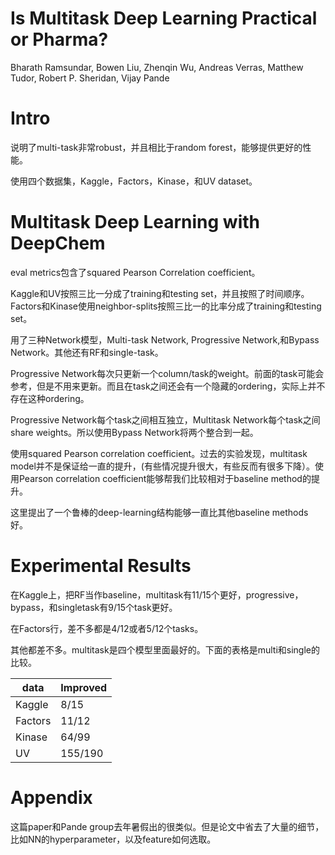 # Is Multitask Deep Learning Practical or Pharma?

Bharath Ramsundar, Bowen Liu, Zhenqin Wu, Andreas Verras, Matthew Tudor, Robert P. Sheridan, Vijay Pande

# Intro

说明了multi-task非常robust，并且相比于random forest，能够提供更好的性能。

使用四个数据集，Kaggle，Factors，Kinase，和UV dataset。

# Multitask Deep Learning with DeepChem

eval metrics包含了squared Pearson Correlation coefficient。

Kaggle和UV按照三比一分成了training和testing set，并且按照了时间顺序。Factors和Kinase使用neighbor-splits按照三比一的比率分成了training和testing set。

用了三种Network模型，Multi-task Network, Progressive Network,和Bypass Network。其他还有RF和single-task。

Progressive Network每次只更新一个column/task的weight。前面的task可能会参考，但是不用来更新。而且在task之间还会有一个隐藏的ordering，实际上并不存在这种ordering。

Progressive Network每个task之间相互独立，Multitask Network每个task之间share weights。所以使用Bypass Network将两个整合到一起。

使用squared Pearson correlation coefficient。过去的实验发现，multitask model并不是保证给一直的提升，(有些情况提升很大，有些反而有很多下降）。使用Pearson correlation coefficient能够帮我们比较相对于baseline method的提升。

这里提出了一个鲁棒的deep-learning结构能够一直比其他baseline methods好。

# Experimental Results

在Kaggle上，把RF当作baseline，multitask有11/15个更好，progressive，bypass，和singletask有9/15个task更好。

在Factors行，差不多都是4/12或者5/12个tasks。

其他都差不多。multitask是四个模型里面最好的。下面的表格是multi和single的比较。

| data | Improved |
| ---- | ---- |
| Kaggle | 8/15 |
| Factors | 11/12 |
| Kinase | 64/99 |
| UV | 155/190 |

# Appendix

这篇paper和Pande group去年暑假出的很类似。但是论文中省去了大量的细节，比如NN的hyperparameter，以及feature如何选取。